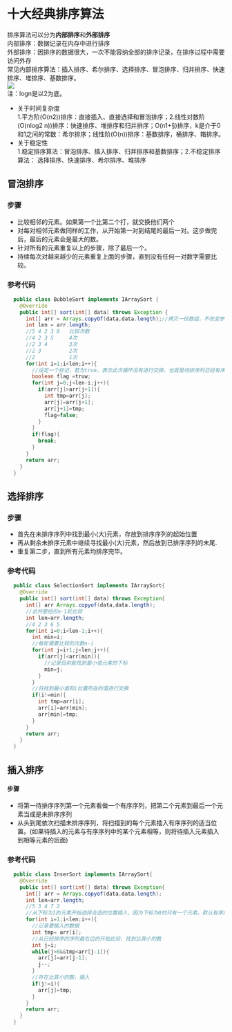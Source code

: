 # 十大经典排序算法
排序算法可以分为**内部排序**和**外部排序**  
内部排序：数据记录在内存中进行排序  
外部排序：因排序的数据很大，一次不能容纳全部的排序记录，在排序过程中需要访问外存  
常见内部排序算法：插入排序、希尔排序、选择排序、冒泡排序、归并排序、快速排序、堆排序、基数排序。  
![](https://mmbiz.qpic.cn/mmbiz_png/D67peceibeISwc3aGibUlvZ0XqVnbWtBRiaKhGcwh6KibXbSiadtHqwgjmmzBYCa2DNuj5Vhw3lHc96z1wge3ZbDAeg/640?wx_fmt=png&tp=webp&wxfrom=5&wx_lazy=1&wx_co=1)  
注：logn是以2为底。  
* 关于时间复杂度  
1.平方阶(O(n2))排序：直接插入、直接选择和冒泡排序；2.线性对数阶(O(nlog2 n))排序：快速排序、堆排序和归并排序；O(n1+§)排序，k是介于0和1之间的常数：希尔排序；线性阶(O(n))排序：基数排序，桶排序、箱排序。
* 关于稳定性  
1.稳定排序算法：冒泡排序、插入排序、归并排序和基数排序；2.不稳定排序算法： 选择排序、快速排序、希尔排序、堆排序
## 冒泡排序
### 步骤
* 比较相邻的元素。如果第一个比第二个打，就交换他们两个
* 对每对相邻元素做同样的工作，从开始第一对到结尾的最后一对。这步做完后，最后的元素会是最大的数。
* 针对所有的元素重复以上的步骤，除了最后一个。
* 持续每次对越来越少的元素重复上面的步骤，直到没有任何一对数字需要比较。
### 参考代码
```java
  public class BubbleSort implements IArraySort {
    @Override
    public int[] sort(int[] data) throws Exception {
      int[] arr = Arrays.copyOf(data,data.length);//拷贝一份数组，不改变参数内容
      int len = arr.length;
      //5 4 2 3 8   比较次数
      //4 2 3 5     4次
      //2 3 4       3次
      //2 3         2次
      //2           1次
      for(int i=1;i<len;i++){
        //设定一个标记，若为true，表示此次循环没有进行交换，也就是待排序列已经有序，排序已经完成
        boolean flag =truw;
        for(int j=0;j<len-i;j++){
          if(arr[j]>arr[j+1]){
            int tmp=arr[j];
            arr[j]=arr[j+1];
            arr[j+1]=tmp;
            flag=false;
          }
        }
        if(flag){
          break;
        }
      }
      return arr;
    }
  }
```
## 选择排序
### 步骤
* 首先在未排序序列中找到最小(大)元素，存放到排序序列的起始位置
* 再从剩余未排序元素中继续寻找最小(大)元素，然后放到已排序序列的末尾.
* 重复第二步，直到所有元素均排序完毕。
### 参考代码
```java
  public class SelectionSort implements IArraySort{
    @Override
    public int[] sort(int[] data) throws Exception{
      int[] arr Arrays.copyof(data,data.length);
      //总共要经历n-1轮比较
      int len=arr.length;
      //4 2 3 6 5
      for(int i=0;i<len-1;i++){
        int min=i;
        //每轮需要比较的次数n-i
        for(int j=i+1;j<len;j++){
          if(arr[j]<arr[min]){
            //记录目前能找到最小值元素的下标
            min=j;
          }
        }
        //将找到最小值和i位置所在的值进行交换
        if(i!=min){
          int tmp=arr[i];
          arr[i]=arr[min];
          arr[min]=tmp;
        }
      }
      return arr;
    }
  }
```
## 插入排序
#### 步骤
* 将第一待排序序列第一个元素看做一个有序序列，把第二个元素到最后一个元素当成是未排序序列
* 从头到尾依次扫描未排序序列，将扫描到的每个元素插入有序序列的适当位置。(如果待插入的元素与有序序列中的某个元素相等，则将待插入元素插入到相等元素的后面)
### 参考代码
```java
  public class InserSort implements IArraySort{
    @Override
    public int[] sort(int[] data) throws Exception{
      int[] arr = Arrays.copyof(data,data.length);
      int len=arr.length;
      //5 3 4 7 2
      //从下标为1的元素开始选择合适的位置插入，因为下标为0的只有一个元素，默认有序的
      for(int i=1;i<len;i++){
        //记录要插入的数据
        int tmp= arr[i];
        //从已经排序的序列最右边的开始比较，找到比其小的数
        int j=i;
        while(j>0&&tmp<arr[j-1]){
          arr[j]=arr[j-1];
          j--;
        }
        //存在比其小的数，插入
        if(j!=i){
          arr[j]=tmp;
        }
      }
      return arr;
    }
  }

```
























